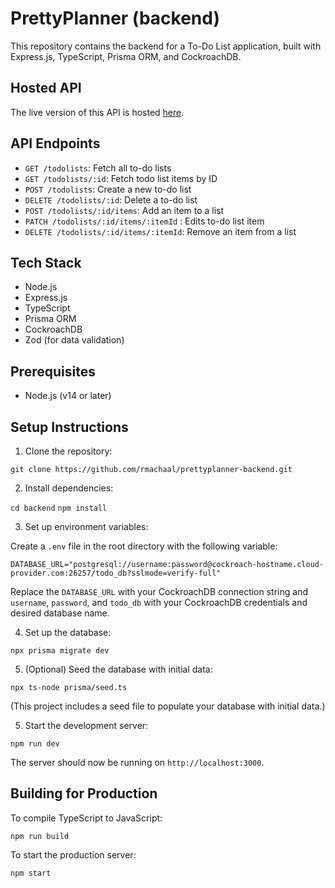# PrettyPlanner (backend)

This repository contains the backend for a To-Do List application, built with Express.js, TypeScript, Prisma ORM, and CockroachDB.

## Hosted API

The live version of this API is hosted [here](https://prettyplanner-api.onrender.com/todolists).

## API Endpoints

- `GET /todolists`: Fetch all to-do lists
- `GET /todolists/:id`: Fetch todo list items by ID
- `POST /todolists`: Create a new to-do list
- `DELETE /todolists/:id`: Delete a to-do list
- `POST /todolists/:id/items`: Add an item to a list
- `PATCH /todolists/:id/items/:itemId` : Edits to-do list item
- `DELETE /todolists/:id/items/:itemId`: Remove an item from a list

## Tech Stack

- Node.js
- Express.js
- TypeScript
- Prisma ORM
- CockroachDB
- Zod (for data validation)

## Prerequisites

- Node.js (v14 or later)

## Setup Instructions

1. Clone the repository:

`git clone https://github.com/rmachaal/prettyplanner-backend.git`

2. Install dependencies:

`cd backend`
`npm install`

3. Set up environment variables:

Create a `.env` file in the root directory with the following variable:

`DATABASE_URL="postgresql://username:password@cockroach-hostname.cloud-provider.com:26257/todo_db?sslmode=verify-full"`

Replace the `DATABASE_URL` with your CockroachDB connection string and `username`, `password`, and `todo_db` with your CockroachDB credentials and desired database name.

4. Set up the database:

`npx prisma migrate dev`

5. (Optional) Seed the database with initial data:

`npx ts-node prisma/seed.ts`

(This project includes a seed file to populate your database with initial data.)

5. Start the development server:

`npm run dev`

The server should now be running on `http://localhost:3000`.

## Building for Production

To compile TypeScript to JavaScript:

`npm run build`

To start the production server:

`npm start`
